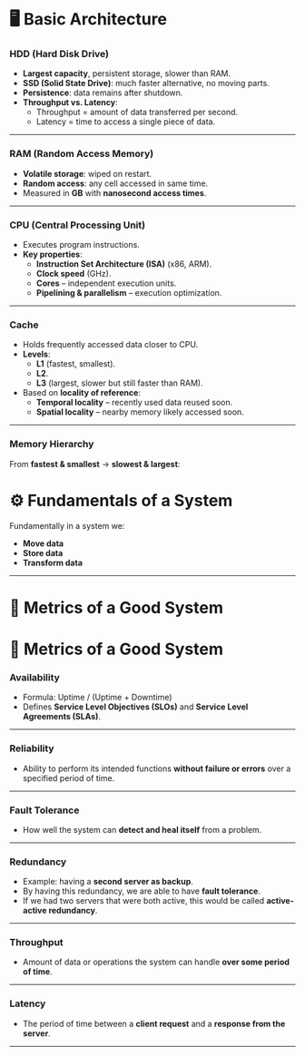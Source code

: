 # 🖥 Basic Architecture

### HDD (Hard Disk Drive)
- **Largest capacity**, persistent storage, slower than RAM.  
- **SSD (Solid State Drive)**: much faster alternative, no moving parts.  
- **Persistence**: data remains after shutdown.  
- **Throughput vs. Latency**:  
  - Throughput = amount of data transferred per second.  
  - Latency = time to access a single piece of data.  

---

### RAM (Random Access Memory)
- **Volatile storage**: wiped on restart.  
- **Random access**: any cell accessed in same time.  
- Measured in **GB** with **nanosecond access times**.  

---

### CPU (Central Processing Unit)
- Executes program instructions.  
- **Key properties**:  
  - **Instruction Set Architecture (ISA)** (x86, ARM).  
  - **Clock speed** (GHz).  
  - **Cores** – independent execution units.  
  - **Pipelining & parallelism** – execution optimization.  

---

### Cache
- Holds frequently accessed data closer to CPU.  
- **Levels**:  
  - **L1** (fastest, smallest).  
  - **L2**.  
  - **L3** (largest, slower but still faster than RAM).  
- Based on **locality of reference**:  
  - **Temporal locality** – recently used data reused soon.  
  - **Spatial locality** – nearby memory likely accessed soon.  

---

### Memory Hierarchy

From **fastest & smallest** → **slowest & largest**:  



# ⚙️ Fundamentals of a System

Fundamentally in a system we:  
- **Move data**  
- **Store data**  
- **Transform data**  

---

# 📐 Metrics of a Good System

# 📐 Metrics of a Good System

### Availability
- Formula: Uptime / (Uptime + Downtime)
- Defines **Service Level Objectives (SLOs)** and **Service Level Agreements (SLAs)**.  

---

### Reliability
- Ability to perform its intended functions **without failure or errors** over a specified period of time.  

---

### Fault Tolerance
- How well the system can **detect and heal itself** from a problem.  

---

### Redundancy
- Example: having a **second server as backup**.  
- By having this redundancy, we are able to have **fault tolerance**.  
- If we had two servers that were both active, this would be called **active-active redundancy**.  

---

### Throughput
- Amount of data or operations the system can handle **over some period of time**.  

---

### Latency
- The period of time between a **client request** and a **response from the server**.  

---
